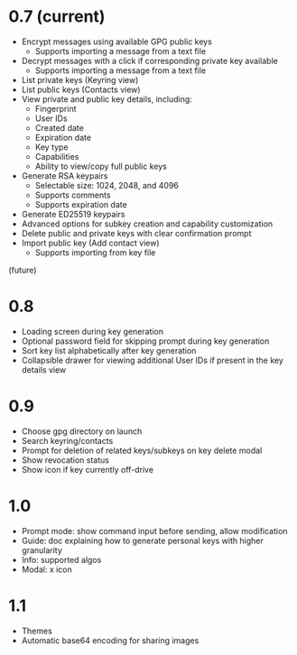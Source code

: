 # 0.7 (current)
- Encrypt messages using available GPG public keys
    - Supports importing a message from a text file
- Decrypt messages with a click if corresponding private key available
    - Supports importing a message from a text file
- List private keys (Keyring view)
- List public keys (Contacts view)
- View private and public key details, including:
    - Fingerprint
    - User IDs
    - Created date
    - Expiration date
    - Key type
    - Capabilities
    - Ability to view/copy full public keys
- Generate RSA keypairs
    - Selectable size: 1024, 2048, and 4096
    - Supports comments
    - Supports expiration date
- Generate ED25519 keypairs
- Advanced options for subkey creation and capability customization
- Delete public and private keys with clear confirmation prompt
- Import public key (Add contact view)
    - Supports importing from key file

(future)

# 0.8
- Loading screen during key generation
- Optional password field for skipping prompt during key generation
- Sort key list alphabetically after key generation
- Collapsible drawer for viewing additional User IDs if present in the key details view

# 0.9
- Choose gpg directory on launch
- Search keyring/contacts
- Prompt for deletion of related keys/subkeys on key delete modal
- Show revocation status
- Show icon if key currently off-drive

# 1.0
- Prompt mode: show command input before sending, allow modification
- Guide: doc explaining how to generate personal keys with higher granularity
- Info: supported algos
- Modal: x icon

# 1.1
- Themes
- Automatic base64 encoding for sharing images

